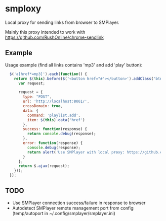 # smploxy

Local proxy for sending links from browser to SMPlayer.

Mainly this proxy intended to work with https://github.com/RushOnline/chrome-sendlink

## Example

Usage example (find all links contains 'mp3' and add 'play' button):

```javascript
  $('a[href*=mp3]').each(function() {
    return $(this).before($('<button href="#"></button>').addClass('btn btn-small icon-play').data('href', this.href).click(function() {
      var request;

      request = {
        type: "POST",
        url: 'http://localhost:8001/',
        crossDomain: true,
        data: {
          command: 'playlist.add',
          item: $(this).data('href')
        },
        success: function(response) {
          return console.debug(response);
        },
        error: function(response) {
          console.debug(response);
          return alert('Use SMPlayer with local proxy: https://github.com/RushOnline/smploxy');
        }
      };
      return $.ajax(request);
    }));
  });
```
## TODO

- Use SMPlayer connection success/failure in response to browser
- Autodetect SMPlayer remote management port from config (temp/autoport in ~/.config/smplayer/smplayer.ini)
